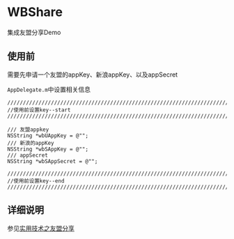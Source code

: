 # WBShare
集成友盟分享Demo
## 使用前
需要先申请一个友盟的appKey、新浪appKey、以及appSecret

`AppDelegate.m`中设置相关信息

```
/////////////////////////////////////////////////////////////////////////////
//使用前设置key--start
/////////////////////////////////////////////////////////////////////////////

/// 友盟appkey
NSString *wbUAppKey = @"";
/// 新浪的appKey
NSString *wbSAppKey = @"";
/// appSecret
NSString *wbSAppSecret = @"";

/////////////////////////////////////////////////////////////////////////////
//使用前设置key--end
/////////////////////////////////////////////////////////////////////////////
```

## 详细说明
参见[实用技术之友盟分享](http://www.lsrain.com/2016/11/27/%E5%8F%8B%E7%9B%9F%E5%88%86%E4%BA%AB/#more)